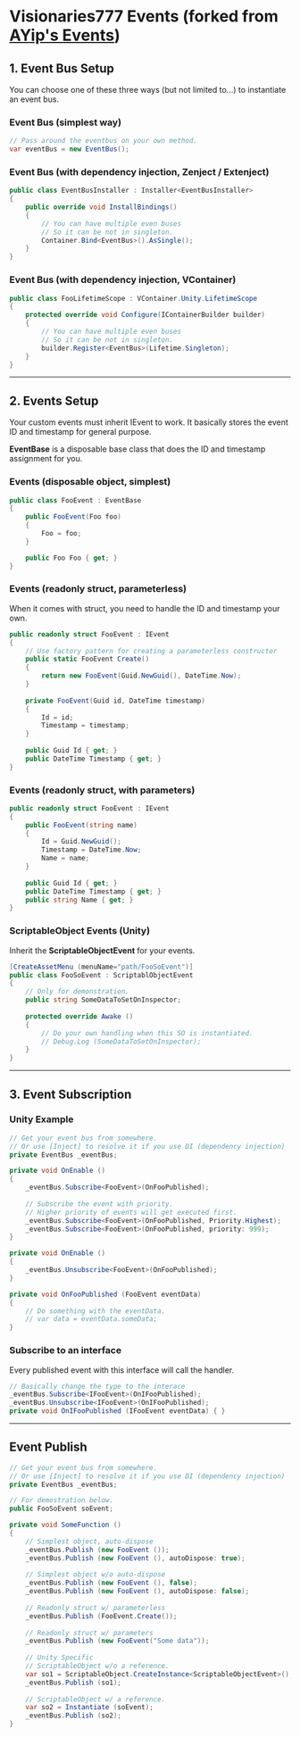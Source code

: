 # Visionaries777 Events (forked from [AYip's Events](https://github.com/adrianyip-1222/ayip-package-events))

## 1. Event Bus Setup
You can choose one of these three ways (but not limited to...) to instantiate an event bus.
### Event Bus (simplest way)
```C#
// Pass around the eventbus on your own method.
var eventBus = new EventBus();
```

### Event Bus (with dependency injection, Zenject / Extenject)
```C#
public class EventBusInstaller : Installer<EventBusInstaller>
{
    public override void InstallBindings()
    {
        // You can have multiple even buses
        // So it can be not in singleton.
        Container.Bind<EventBus>().AsSingle();
    }
}
```

### Event Bus (with dependency injection, VContainer)
```C#
public class FooLifetimeScope : VContainer.Unity.LifetimeScope
{
    protected override void Configure(IContainerBuilder builder)
    {
        // You can have multiple even buses
        // So it can be not in singleton.
        builder.Register<EventBus>(Lifetime.Singleton);
    }
}
```

---
## 2. Events Setup
Your custom events must inherit IEvent to work. It basically stores the event ID and timestamp for general purpose.

**EventBase** is a disposable base class that does the ID and timestamp assignment for you.
### Events (disposable object, simplest)
```C#
public class FooEvent : EventBase
{
    public FooEvent(Foo foo)
    {
        Foo = foo;
    }

    public Foo Foo { get; }
}

```
### Events (readonly struct, parameterless)
When it comes with struct, you need to handle the ID and timestamp your own.
```C#
public readonly struct FooEvent : IEvent
{
    // Use factory pattern for creating a parameterless constructor
    public static FooEvent Create()
    {
        return new FooEvent(Guid.NewGuid(), DateTime.Now);
    }
    
    private FooEvent(Guid id, DateTime timestamp)
    {
        Id = id;
        Timestamp = timestamp;
    }
    
    public Guid Id { get; }
    public DateTime Timestamp { get; }
}
```
### Events (readonly struct, with parameters)
```C#
public readonly struct FooEvent : IEvent
{   
    public FooEvent(string name)
    {
        Id = Guid.NewGuid();
        Timestamp = DateTime.Now;
        Name = name;
    }
    
    public Guid Id { get; }
    public DateTime Timestamp { get; }
    public string Name { get; }
}
```
### ScriptableObject Events (Unity)
Inherit the **ScriptableObjectEvent** for your events.
```C#
[CreateAssetMenu (menuName="path/FooSoEvent")]
public class FooSoEvent : ScriptablObjectEvent
{
    // Only for demonstration.
    public string SomeDataToSetOnInspector;
    
    protected override Awake ()
    {
        // Do your own handling when this SO is instantiated.
        // Debug.Log (SomeDataToSetOnInspector);
    }
}
```

---
## 3. Event Subscription

### Unity Example
```C#
// Get your event bus from somewhere.
// Or use [Inject] to resolve it if you use DI (dependency injection)
private EventBus _eventBus;

private void OnEnable ()
{
    _eventBus.Subscribe<FooEvent>(OnFooPublished);
    
    // Subscribe the event with priority.
    // Higher priority of events will get executed first.
    _eventBus.Subscribe<FooEvent>(OnFooPublished, Priority.Highest);
    _eventBus.Subscribe<FooEvent>(OnFooPublished, priority: 999);
}

private void OnEnable ()
{
    _eventBus.Unsubscribe<FooEvent>(OnFooPublished);
}

private void OnFooPublished (FooEvent eventData)
{
    // Do something with the eventData.
    // var data = eventData.someData;
}
```

### Subscribe to an interface
Every published event with this interface will call the handler.
```C#
// Basically change the type to the interace
_eventBus.Subscribe<IFooEvent>(OnIFooPublished);
_eventBus.Unsubscribe<IFooEvent>(OnIFooPublished);
private void OnIFooPublished (IFooEvent eventData) { }
```

---
## Event Publish

```C#
// Get your event bus from somewhere.
// Or use [Inject] to resolve it if you use DI (dependency injection)
private EventBus _eventBus;

// For demostration below.
public FooSoEvent soEvent;

private void SomeFunction ()
{
    // Simplest object, auto-dispose
    _eventBus.Publish (new FooEvent ());
    _eventBus.Publish (new FooEvent (), autoDispose: true);
    
    // Simplest object w/o auto-dispose
    _eventBus.Publish (new FooEvent (), false);
    _eventBus.Publish (new FooEvent (), autoDispose: false);
    
    // Readonly struct w/ parameterless
    _eventBus.Publish (FooEvent.Create());
    
    // Readonly struct w/ parameters
    _eventBus.Publish (new FooEvent("Some data"));
    
    // Unity Specific
    // ScriptableObject w/o a reference.
    var so1 = ScriptableObject.CreateInstance<ScriptableObjectEvent>();
    _eventBus.Publish (so1);
    
    // ScriptableObject w/ a reference.
    var so2 = Instantiate (soEvent);
    _eventBus.Publish (so2);
}
```